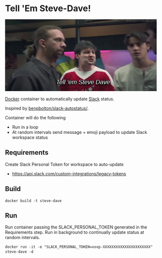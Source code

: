 # Tell 'Em Steve-Dave!

![steve-dave](https://raw.githubusercontent.com/ecliptik/steve-dave/master/steve-dave.gif)

[Docker](https://www.docker.com) container to automatically update [Slack](https://slack.com) status.

Inspired by [benpbolton/slack-autostatus/](https://github.com/benpbolton/slack-autostatus).

Container will do the following
- Run in a loop
- At random intervals send message + emoji payload to update Slack workspace status

## Requirements
Create Slack Personal Token for workspace to auto-update
 - https://api.slack.com/custom-integrations/legacy-tokens

## Build

```
docker build -t steve-dave
```

## Run

Run container passing the SLACK_PERSONAL_TOKEN generated in the Requirements step. Run in background to continually update status at random intervals.

```
docker run -it -e "SLACK_PERSONAL_TOKEN=xoxp-XXXXXXXXXXXXXXXXXXXXXX" steve-dave -d
```
